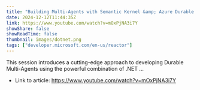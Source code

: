 ```yaml
---
title: "Building Multi-Agents with Semantic Kernel &amp; Azure Durable Functions | #MVPConnect"
date: 2024-12-12T11:44:35Z
link: https://www.youtube.com/watch?v=mOxPjNA3i7Y
showShare: false
showReadTime: false
thumbnail: images/dotnet.png
tags: ["developer.microsoft.com/en-us/reactor"]
---
```

This session introduces a cutting-edge approach to developing Durable Multi-Agents using the powerful combination of .NET ...

- Link to article: https://www.youtube.com/watch?v=mOxPjNA3i7Y